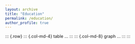 ```yaml
---
layout: archive
title: "Education"
permalink: /education/
author_profile: true
---
```


::: {.row}
  ::: {.col-md-4}
    table ...
  :::
  ::: {.col-md-8}
    graph ...
  :::
:::
